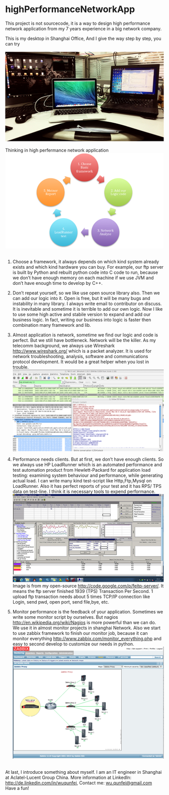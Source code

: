 highPerformanceNetworkApp
=========================
This project is not sourcecode, it is a way to design high performance network application from my 7 years experience in a big network company. <br>


This is my desktop in Shanghai Office, And I give the way step by step, you can try <br><br>
 ![image](https://raw.githubusercontent.com/wuqunfei/highPerformanceNetworkApp/master/myDesk.jpg)<br><br>
Thinking in high perfermance network application<br>
 ![image](https://raw.githubusercontent.com/wuqunfei/highPerformanceNetworkApp/master/logic.png)<br><br>
 
1. Choose a framework, it always depends on which kind system already exists and which kind hardware you can buy. For example, our ftp server is built by Python and rebuilt python code into C code to run, because we don’t have enough memory on each machine if we use JVM and don’t have enough time to develop by C++.<br>

2. Don’t repeat yourself, so we like use open source library also. Then we can add our logic into it. Open is free, but it will be many bugs and instability in many library. I always write email to contributor on discuss. It is inevitable and sometime it is terrible to add our own logic. Now I like to use some high active and stabile version to expand and add our business logic. In fact, writing our business into logic is faster then combination many framework and lib.<br>

3. Almost application is network, sometime we find our logic and code is perfect. But we still have bottleneck. Network will be the killer.  As my telecomm background, we always use Wireshark http://www.wireshark.org/ which is a packet analyzer. It is used for network troubleshooting, analysis, software and communications protocol development. It would be a great helper when you lost in trouble. <br>
![image](https://raw.githubusercontent.com/wuqunfei/highPerformanceNetworkApp/master/capture.png)<br>

4. Performance needs clients. But at first, we don’t have enough clients. So we always use HP LoadRunner which is an automated performance and test automation product from Hewlett-Packard for application load testing: examining system behaviour and performance, while generating actual load. I can write many kind test-script like Http,Ftp,Mysql on LoadRunner. Also it has perfect reports of your test and it has RPS/ TPS data on test-line. I think it is necessary tools to expend performance.<br>
![image](https://raw.githubusercontent.com/wuqunfei/highPerformanceNetworkApp/master/loadRunner.png)<br>
Image is from my open-source http://code.google.com/p/feitp-server/. It means the ftp server finished 1939 (TPS) Transaction Per Second. 1 upload ftp transaction needs about 5 times TCP/IP connection like Login, send pwd, open port, send file,bye, etc.<br>

5. Monitor performance is the feedback of your application. Sometimes we write some monitor script by ourselves. But nagios http://en.wikipedia.org/wiki/Nagios is more powerful than we can do. We use it in almost monitor projects in shanghai Network. Also we start to use zabbix framework to finish our monitor job, because it can monitor everything http://www.zabbix.com/monitor_everything.php and easy to second develop to customize our needs in python.<br>
![image](https://raw.githubusercontent.com/wuqunfei/highPerformanceNetworkApp/master/map.png)<br><br>

At last, I introduce something about myself. I am an IT engineer in Shanghai at Aclatel-Lucent Group China. More information at LinkedIn: http://de.linkedin.com/in/wuqunfei, Contact me: wu.qunfei@gmail.com Have a fun!
